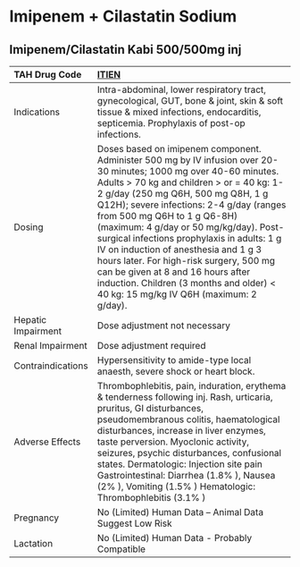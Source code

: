 # Imipenem + Cilastatin Sodium

## Imipenem/Cilastatin Kabi 500/500mg inj

| TAH Drug Code      | [ITIEN](https://www.tahsda.org.tw/drugs/hissearch.php?drug_code=ITIEN)                                                                                                                                                                                                                                                                                                                                                                                                                                                                                                               |
|:-------------------|:-------------------------------------------------------------------------------------------------------------------------------------------------------------------------------------------------------------------------------------------------------------------------------------------------------------------------------------------------------------------------------------------------------------------------------------------------------------------------------------------------------------------------------------------------------------------------------------|
| Indications        | Intra-abdominal, lower respiratory tract, gynecological, GUT, bone & joint, skin & soft tissue & mixed infections, endocarditis, septicemia. Prophylaxis of post-op infections.                                                                                                                                                                                                                                                                                                                                                                                                      |
| Dosing             | Doses based on imipenem component. Administer 500 mg by IV infusion over 20-30 minutes; 1000 mg over 40-60 minutes. Adults > 70 kg and children > or = 40 kg: 1-2 g/day (250 mg Q6H, 500 mg Q8H, 1 g Q12H); severe infections: 2-4 g/day (ranges from 500 mg Q6H to 1 g Q6-8H) (maximum: 4 g/day or 50 mg/kg/day). Post-surgical infections prophylaxis in adults: 1 g IV on induction of anesthesia and 1 g 3 hours later. For high-risk surgery, 500 mg can be given at 8 and 16 hours after induction. Children (3 months and older) < 40 kg: 15 mg/kg IV Q6H (maximum: 2 g/day). |
| Hepatic Impairment | Dose adjustment not necessary                                                                                                                                                                                                                                                                                                                                                                                                                                                                                                                                                        |
| Renal Impairment   | Dose adjustment required                                                                                                                                                                                                                                                                                                                                                                                                                                                                                                                                                             |
| Contraindications  | Hypersensitivity to amide-type local anaesth, severe shock or heart block.                                                                                                                                                                                                                                                                                                                                                                                                                                                                                                           |
| Adverse Effects    | Thrombophlebitis, pain, induration, erythema & tenderness following inj. Rash, urticaria, pruritus, GI disturbances, pseudomembranous colitis, haematological disturbances, increase in liver enzymes, taste perversion. Myoclonic activity, seizures, psychic disturbances, confusional states. Dermatologic: Injection site pain Gastrointestinal: Diarrhea (1.8% ), Nausea (2% ), Vomiting (1.5% ) Hematologic: Thrombophlebitis (3.1% )                                                                                                                                          |
| Pregnancy          | No (Limited) Human Data – Animal Data Suggest Low Risk                                                                                                                                                                                                                                                                                                                                                                                                                                                                                                                               |
| Lactation          | No (Limited) Human Data - Probably Compatible                                                                                                                                                                                                                                                                                                                                                                                                                                                                                                                                        |


